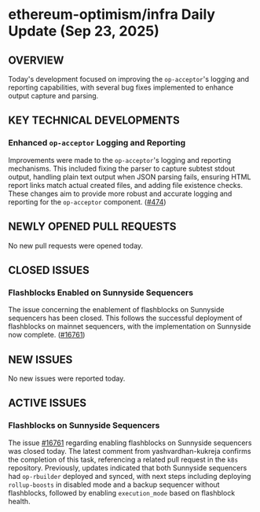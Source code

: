 # ethereum-optimism/infra Daily Update (Sep 23, 2025)
## OVERVIEW 
Today's development focused on improving the `op-acceptor`'s logging and reporting capabilities, with several bug fixes implemented to enhance output capture and parsing.

## KEY TECHNICAL DEVELOPMENTS

### Enhanced `op-acceptor` Logging and Reporting
Improvements were made to the `op-acceptor`'s logging and reporting mechanisms. This included fixing the parser to capture subtest stdout output, handling plain text output when JSON parsing fails, ensuring HTML report links match actual created files, and adding file existence checks. These changes aim to provide more robust and accurate logging and reporting for the `op-acceptor` component. ([#474](https://github.com/ethereum-optimism/infra/pull/474))

## NEWLY OPENED PULL REQUESTS
No new pull requests were opened today.

## CLOSED ISSUES

### Flashblocks Enabled on Sunnyside Sequencers
The issue concerning the enablement of flashblocks on Sunnyside sequencers has been closed. This follows the successful deployment of flashblocks on mainnet sequencers, with the implementation on Sunnyside now complete. ([#16761](https://github.com/ethereum-optimism/infra/issues/16761))

## NEW ISSUES
No new issues were reported today.

## ACTIVE ISSUES
### Flashblocks on Sunnyside Sequencers
The issue [#16761](https://github.com/ethereum-optimism/infra/issues/16761) regarding enabling flashblocks on Sunnyside sequencers was closed today. The latest comment from yashvardhan-kukreja confirms the completion of this task, referencing a related pull request in the `k8s` repository. Previously, updates indicated that both Sunnyside sequencers had `op-rbuilder` deployed and synced, with next steps including deploying `rollup-boosts` in disabled mode and a backup sequencer without flashblocks, followed by enabling `execution_mode` based on flashblock health.